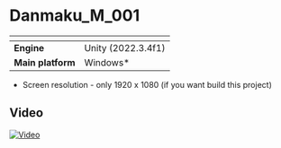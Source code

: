 # Danmaku_M_001
|<!-- -->|<!-- -->|
|:---|:---|
| **Engine**	   |  Unity (2022.3.4f1)        |
| **Main platform** | Windows*    |
* Screen resolution - only 1920 x 1080 (if you want build this project)


## Video
[![Video](https://img.youtube.com/vi/FXcWxWrM-Lg/maxresdefault.jpg)](https://youtu.be/aQ-4RJIcXqc)
